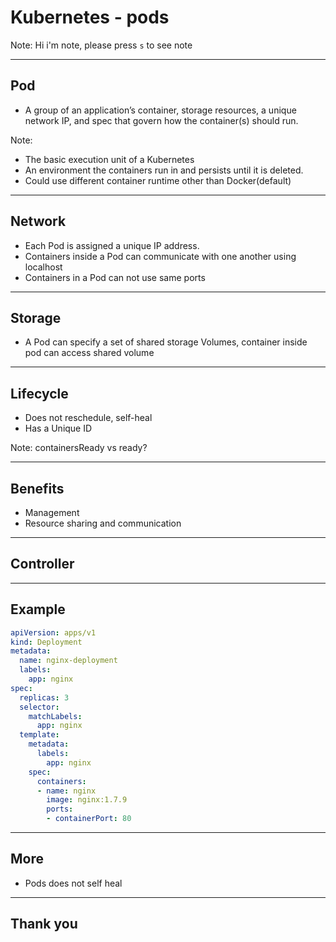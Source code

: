 # Kubernetes - pods

Note:
Hi i'm note, please press `s` to see note

---

## Pod

- A group of an application’s container, storage resources, a unique network IP, and spec that govern how the container(s) should run.

Note:
- The basic execution unit of a Kubernetes
- An environment the containers run in and persists until it is deleted. 
- Could use different container runtime other than Docker(default)

---

## Network

- Each Pod is assigned a unique IP address.
- Containers inside a Pod can communicate with one another using localhost
- Containers in a Pod can not use same ports

---

## Storage

- A Pod can specify a set of shared storage Volumes, container inside pod can access shared volume

---

## Lifecycle

- Does not reschedule, self-heal
- Has a Unique ID

Note:
containersReady vs ready?

---

## Benefits

- Management
- Resource sharing and communication


---

## Controller

---

## Example

```yml
apiVersion: apps/v1
kind: Deployment
metadata:
  name: nginx-deployment
  labels:
    app: nginx
spec:
  replicas: 3
  selector:
    matchLabels:
      app: nginx
  template:
    metadata:
      labels:
        app: nginx
    spec:
      containers:
      - name: nginx
        image: nginx:1.7.9
        ports:
        - containerPort: 80
```

---

## More

- Pods does not self heal

---

## Thank you